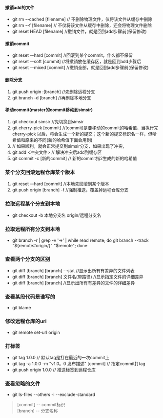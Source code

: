 #### 撤销add的文件
*  git rm --cached [filename] // 不删除物理文件，仅将该文件从缓存中删除
*  git rm --f [filename] // 不仅将该文件从缓存中删除，还会将物理文件删除
*  git reset HEAD [filename]  //撤销文件，就是回到add步骤前(保留修改)

#### 撤销commit
* git reset --hard [commit] //回滚到某个commit，什么都不保留
* git reset --soft [commit] //将撤销放在缓存区，就是回到add步骤后
* git reset --mixed [commit] //撤销全部，就是回到add步骤前(保留修改)

#### 删除分支
1. git push origin :[branch] //先删除远程分支
2. git branch -d [branch] //再删除本地分支

#### 移动commit(master的commit移动到simsir)
1. git checkout simsir //先切换到simsir
2. git cherry-pick [commit] //[commit]是要移动的commit的哈希值，当执行完 cherry-pick 以后，将会生成一个新的提交；这个新的提交标识名一样，但哈希值和原来的不同(新的哈希值下面会用到)
3. // 如果顺利，就会正常提交到simsir分支，如果出现了冲突，
4. git add <冲突文件> // 解决冲突后add到缓存区
5. git commit -c [新的commit] // 新的commit指2生成的新的哈希值

### 某个分支回滚远程仓库某个版本
1. git reset --hard [commit] //本地先回滚到某个版本
2. git push origin [branch] -f //强制推送，覆盖掉远程仓库分支

### 拉取远程某个分支到本地
* git checkout -b 本地分支名 origin/远程分支名

### 拉取远程所有分支到本地
* git branch -r | grep -v '\->' | while read remote; do git branch --track "${remote#origin/}" "$remote"; done

### 查看两个分支的区别
* git diff [branch] [branch] --stat       //显示出所有有差异的文件列表
* git diff [branch] [branch] 文件名(带路径)   //显示指定文件的详细差异
* git diff [branch] [branch]                   //显示出所有有差异的文件的详细差异

### 查看某段代码是谁写的
* git blame <file-name>

### 修改远程仓库的url
* git remote set-url origin <URL>

### 打标签
* git tag 1.0.0    // 默认tag是打在最近的一次commit上
* git tag -a 1.0.0 -m "v1.0。0 发布描述" [commit]    // 指定commit打tag
* git push origin 1.0.0    // 推送标签到远程仓库

### 查看忽略的文件
* git ls-files --others -i --exclude-standard


> [commit] -- commit标识<br>
[branch] -- 分支名称
